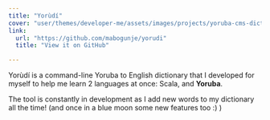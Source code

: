 ```yaml
---
title: "Yorùdí"
cover: "user/themes/developer-me/assets/images/projects/yoruba-cms-dict"
link:
  url: "https://github.com/mabogunje/yorudi"
  title: "View it on GitHub"

---
```

Yorùdí is a command-line Yoruba to English dictionary that I
developed for myself to help me learn 2 languages at once: Scala,
and **Yoruba**.

The tool is constantly in development as I add new
words to my dictionary all the time! (and once in a blue moon
some new features too :) )
